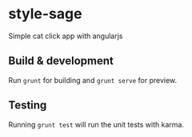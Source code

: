 # style-sage

Simple cat click app with angularjs

## Build & development

Run `grunt` for building and `grunt serve` for preview.

## Testing

Running `grunt test` will run the unit tests with karma.
